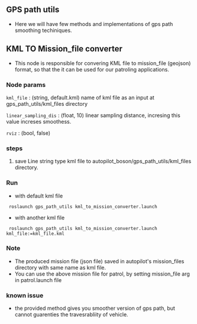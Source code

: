 ## GPS path utils
- Here we will have few methods and implementations of gps path smoothing techiniques.



## KML TO Mission_file converter
- This node is responsible for convering KML file to mission_file (geojson) format, so that the it can be used for our patroling applications.

### Node params
`kml_file` : (string, default.kml) name of kml file as an input at gps_path_utils/kml_files directory

`linear_sampling_dis` : (float, 10) linear sampling distance, incresing this value increses smoothess.

`rviz` : (bool, false) 

### steps 

1. save Line string type kml file to autopilot_boson/gps_path_utils/kml_files directory.



### Run
- with default kml file

``` roslaunch gps_path_utils kml_to_mission_converter.launch```

- with another kml file

``` roslaunch gps_path_utils kml_to_mission_converter.launch kml_file:=kml_file.kml```

### Note
- The produced mission file (json file) saved in autopilot's mission_files directory with same name as kml file.
- You can use the above mission file for patrol, by setting mission_file arg in patrol.launch file


### known issue
- the provided method gives you smoother version of gps path, but cannot guarenties the travesrabliity of vehicle.

